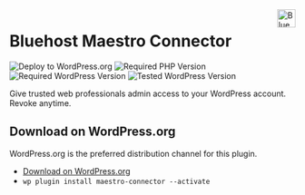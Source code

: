 <a href="https://bluehost.com/" target="_blank">
    <img src="https://bluehost.com/resources/logos/bluehost.svg" alt="Bluehost Logo" title="Bluehost" align="right" height="32" />
</a>

# Bluehost Maestro Connector
![Deploy to WordPress.org](https://github.com/bluehost/maestro-connector/workflows/Deploy%20to%20WordPress.org/badge.svg)
![Required PHP Version](https://img.shields.io/wordpress/plugin/required-php/maestro-connector?labelColor=AF92DF&color=B8B0E5)
![Required WordPress Version](https://img.shields.io/wordpress/plugin/wp-version/maestro-connector?labelColor=21A0ED&color=7DC2FF)
![Tested WordPress Version](https://img.shields.io/wordpress/plugin/tested/maestro-connector?labelColor=00C2BA&color=ABF2E3)

Give trusted web professionals admin access to your WordPress account. Revoke anytime.

## Download on WordPress.org

WordPress.org is the preferred distribution channel for this plugin.

* [Download on WordPress.org](https://wordpress.org/plugins/maestro-connector)
* `wp plugin install maestro-connector --activate`
